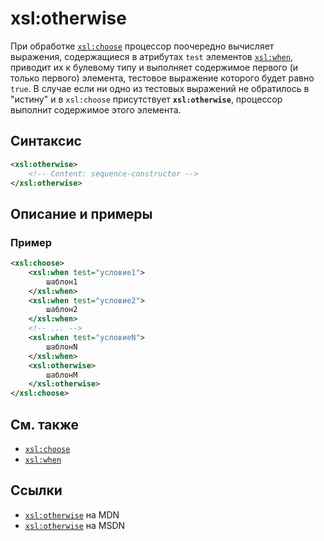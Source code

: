 # xsl:otherwise

При обработке [`xsl:choose`](xsl-choose.md) процессор поочередно вычисляет выражения, содержащиеся в атрибутах `test` элементов [`xsl:when`](xsl-when.md), приводит их к булевому типу и выполняет содержимое первого (и только первого) элемента, тестовое выражение которого будет равно `true`. В случае если ни одно из тестовых выражений не обратилось в "истину" и в `xsl:choose` присутствует **`xsl:otherwise`**, процессор выполнит содержимое этого элемента.

## Синтаксис

```xml
<xsl:otherwise>
    <!-- Content: sequence-constructor -->
</xsl:otherwise>
```

## Описание и примеры

### Пример

```xml
<xsl:choose>
    <xsl:when test="условие1">
        шаблон1
    </xsl:when>
    <xsl:when test="условие2">
        шаблон2
    </xsl:when>
    <!-- ... -->
    <xsl:when test="условиеN">
        шаблонN
    </xsl:when>
    <xsl:otherwise>
        шаблонМ
    </xsl:otherwise>
</xsl:choose>
```

## См. также

- [`xsl:choose`](xsl-choose.md)
- [`xsl:when`](xsl-when.md)

## Ссылки

- [`xsl:otherwise`](https://developer.mozilla.org/en/XSLT/otherwise) на MDN
- [`xsl:otherwise`](https://msdn.microsoft.com/en-us/library/ms256147.aspx) на MSDN
